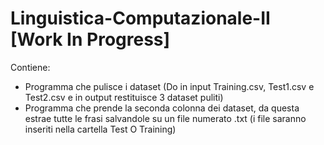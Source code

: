 # Linguistica-Computazionale-II [Work In Progress]
Contiene:
- Programma che pulisce i dataset (Do in input Training.csv, Test1.csv e Test2.csv e in output restituisce 3 dataset puliti)
- Programma che prende la seconda colonna dei dataset, da questa estrae tutte le frasi salvandole su un file numerato .txt (i file saranno inseriti nella cartella Test O Training)
